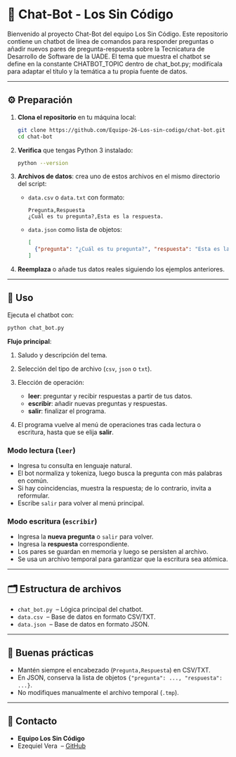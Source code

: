 # 🤖 Chat-Bot - Los Sin Código

Bienvenido al proyecto Chat-Bot del equipo Los Sin Código. Este repositorio contiene un chatbot de línea de comandos para responder preguntas o añadir nuevos pares de pregunta-respuesta sobre la Tecnicatura de Desarrollo de Software de la UADE. El tema que muestra el chatbot se define en la constante CHATBOT_TOPIC dentro de chat_bot.py; modifícala para adaptar el título y la temática a tu propia fuente de datos.

---

## ⚙️ Preparación

1. **Clona el repositorio** en tu máquina local:

   ```bash
   git clone https://github.com/Equipo-26-Los-sin-codigo/chat-bot.git
   cd chat-bot
   ```

2. **Verifica** que tengas Python 3 instalado:

   ```bash
   python --version
   ```

3. **Archivos de datos**: crea uno de estos archivos en el mismo directorio del script:

   * `data.csv` o `data.txt` con formato:

     ```csv
     Pregunta,Respuesta
     ¿Cuál es tu pregunta?,Esta es la respuesta.
     ```
   * `data.json` como lista de objetos:

     ```json
     [
       {"pregunta": "¿Cuál es tu pregunta?", "respuesta": "Esta es la respuesta."}
     ]
     ```

4. **Reemplaza** o añade tus datos reales siguiendo los ejemplos anteriores.

---

## 🚀 Uso

Ejecuta el chatbot con:

```bash
python chat_bot.py
```

**Flujo principal**:

1. Saludo y descripción del tema.
2. Selección del tipo de archivo (`csv`, `json` o `txt`).
3. Elección de operación:

   * **leer**: preguntar y recibir respuestas a partir de tus datos.
   * **escribir**: añadir nuevas preguntas y respuestas.
   * **salir**: finalizar el programa.
4. El programa vuelve al menú de operaciones tras cada lectura o escritura, hasta que se elija **salir**.

### Modo lectura (`leer`)

* Ingresa tu consulta en lenguaje natural.
* El bot normaliza y tokeniza, luego busca la pregunta con más palabras en común.
* Si hay coincidencias, muestra la respuesta; de lo contrario, invita a reformular.
* Escribe `salir` para volver al menú principal.

### Modo escritura (`escribir`)

* Ingresa la **nueva pregunta** o `salir` para volver.
* Ingresa la **respuesta** correspondiente.
* Los pares se guardan en memoria y luego se persisten al archivo.
* Se usa un archivo temporal para garantizar que la escritura sea atómica.

---

## 🗂️ Estructura de archivos

* `chat_bot.py`  – Lógica principal del chatbot.
* `data.csv`  – Base de datos en formato CSV/TXT.
* `data.json`  – Base de datos en formato JSON.

---

## 📝 Buenas prácticas

* Mantén siempre el encabezado (`Pregunta,Respuesta`) en CSV/TXT.
* En JSON, conserva la lista de objetos `{"pregunta": ..., "respuesta": ...}`.
* No modifiques manualmente el archivo temporal (`.tmp`).

---

## 👤 Contacto

* **Equipo Los Sin Código**
* Ezequiel Vera  – [GitHub](https://github.com/ezequielvera391)

